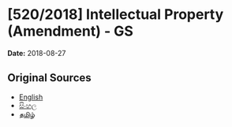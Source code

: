# [520/2018] Intellectual Property (Amendment) - GS

**Date:** 2018-08-27

## Original Sources

- [English](https://documents.gov.lk/view/bills/2018/8/520-2018_E.pdf)
- [සිංහල](https://documents.gov.lk/view/bills/2018/8/520-2018_S.pdf)
- [தமிழ்](https://documents.gov.lk/view/bills/2018/8/520-2018_T.pdf)
